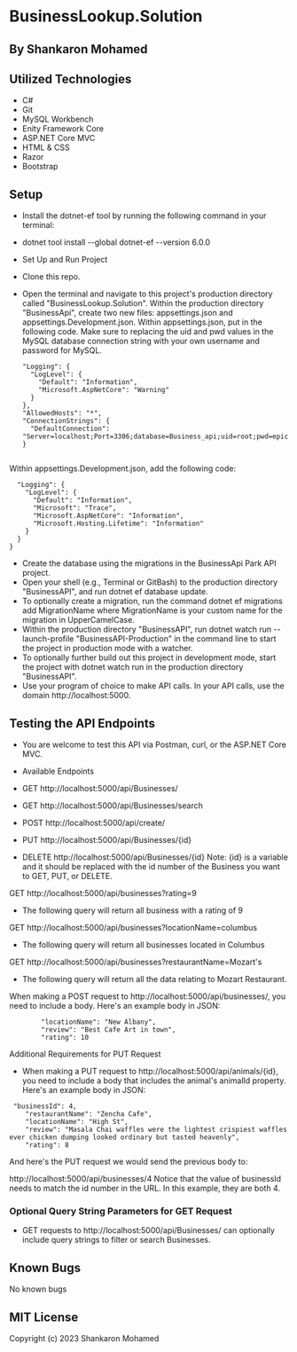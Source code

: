 # BusinessLookup.Solution

## By Shankaron Mohamed


## Utilized Technologies
- C#
- Git
- MySQL Workbench
- Enity Framework Core
- ASP.NET Core MVC
- HTML & CSS
- Razor
- Bootstrap

 ## Setup

- Install the dotnet-ef tool by running the following command in your terminal:

- dotnet tool install --global dotnet-ef --version 6.0.0
- Set Up and Run Project
- Clone this repo.
- Open the terminal and navigate to this project's production directory called "BusinessLookup.Solution".
Within the production directory "BusinessApi", create two new files: appsettings.json and appsettings.Development.json.
Within appsettings.json, put in the following code. Make sure to replacing the uid and pwd values in the MySQL database connection string with your own username and password for MySQL.
  ``` {
  "Logging": {
    "LogLevel": {
      "Default": "Information",
      "Microsoft.AspNetCore": "Warning"
    }
  },
  "AllowedHosts": "*",
  "ConnectionStrings": {
    "DefaultConnection": "Server=localhost;Port=3306;database=Business_api;uid=root;pwd=epicodus;"
  }


Within appsettings.Development.json, add the following code:
``` {
  "Logging": {
    "LogLevel": {
      "Default": "Information",
      "Microsoft": "Trace",
      "Microsoft.AspNetCore": "Information",
      "Microsoft.Hosting.Lifetime": "Information"
    }
  }
} 

```

- Create the database using the migrations in the BusinessApi Park API project. 
- Open your shell (e.g., Terminal or GitBash) to the production directory "BusinessAPI", and run dotnet ef database update.
- To optionally create a migration, run the command dotnet ef migrations add MigrationName where MigrationName is your custom name for the migration in UpperCamelCase. 
- Within the production directory "BusinessAPI", run dotnet watch run --launch-profile "BusinessAPI-Production" in the command line to start the project in production mode with a watcher.
- To optionally further build out this project in development mode, start the project with dotnet watch run in the production directory "BusinessAPI".
- Use your program of choice to make API calls. In your API calls, use the domain http://localhost:5000.

## Testing the API Endpoints
- You are welcome to test this API via Postman, curl, or the ASP.NET Core MVC.

- Available Endpoints
- GET http://localhost:5000/api/Businesses/
- GET http://localhost:5000/api/Businesses/search
- POST http://localhost:5000/api/create/
- PUT http://localhost:5000/api/Businesses/{id}
- DELETE http://localhost:5000/api/Businesses/{id}
Note: {id} is a variable and it should be replaced with the id number of the Business you want to GET, PUT, or DELETE.


GET http://localhost:5000/api/businesses?rating=9
- The following query will return all business with a rating of 9

GET http://localhost:5000/api/businesses?locationName=columbus
- The following query will return all businesses located in Columbus

GET http://localhost:5000/api/businesses?restaurantName=Mozart's
- The following query will return all the data relating to Mozart Restaurant.

When making a POST request to http://localhost:5000/api/businesses/, you need to include a body. Here's an example body in JSON:

``` "restaurantName": "Fox in the Snow Cafe",
        "locationName": "New Albany",
        "review": "Best Cafe Art in town",
        "rating": 10
```
Additional Requirements for PUT Request
- When making a PUT request to http://localhost:5000/api/animals/{id}, you need to include a body that includes the animal's animalId property. Here's an example body in JSON:

```
 "businessId": 4,
    "restaurantName": "Zencha Cafe",
    "locationName": "High St",
    "review": "Masala Chai waffles were the lightest crispiest waffles ever chicken dumping looked ordinary but tasted heavenly",
    "rating": 8
```
And here's the PUT request we would send the previous body to:

http://localhost:5000/api/businesses/4
Notice that the value of businessId needs to match the id number in the URL. In this example, they are both 4.

### Optional Query String Parameters for GET Request
- GET requests to http://localhost:5000/api/Businesses/ can optionally include query strings to filter or search Businesses.

## Known Bugs
No known bugs 
## MIT License
Copyright (c) 2023 Shankaron Mohamed


